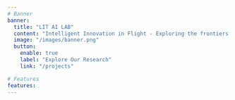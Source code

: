 ```yaml
---
# Banner
banner:
  title: "LIT AI LAB"
  content: "Intelligent Innovation in Flight - Exploring the frontiers of artificial intelligence through advanced research and development."
  image: "/images/banner.png"
  button:
    enable: true
    label: "Explore Our Research"
    link: "/projects"

# Features
features:
---
```

